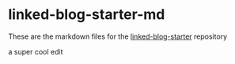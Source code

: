 # linked-blog-starter-md
These are the markdown files for the [linked-blog-starter](https://github.com/matthewwong525/linked-blog-starter) repository

a super cool edit